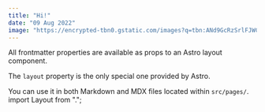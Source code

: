 ```yaml
---
title: "Hi!"
date: "09 Aug 2022"
image: "https://encrypted-tbn0.gstatic.com/images?q=tbn:ANd9GcRzSrlFJWC9VrzJsBbVzMIgcDAXzRnCZi6goA&s"
---
```


All frontmatter properties are available as props to an Astro layout component.

The `layout` property is the only special one provided by Astro.

You can use it in both Markdown and MDX files located within `src/pages/`.
import Layout from ".";
